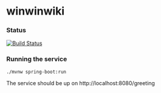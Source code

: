 # winwinwiki

### Status

[![Build Status](https://travis-ci.com/winwinwiki/winwinwiki.svg?branch=master)](https://travis-ci.com/winwinwiki/winwinwiki)

### Running the service

    ./mvnw spring-boot:run

The service should be up on http://localhost:8080/greeting
